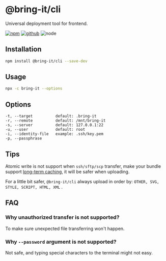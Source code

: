 # @bring-it/cli

Universal deployment tool for frontend.

[![npm][npm-badge]][npm-url]
[![github][github-badge]][github-url]
![node][node-badge]

[npm-url]: https://www.npmjs.com/package/@bring-it/cli
[npm-badge]: https://img.shields.io/npm/v/@bring-it/cli.svg?style=flat-square&logo=npm
[github-url]: https://github.com/airkro/bring-it
[github-badge]: https://img.shields.io/npm/l/@bring-it/cli.svg?style=flat-square&colorB=blue&logo=github
[node-badge]: https://img.shields.io/node/v/@bring-it/cli.svg?style=flat-square&colorB=green&logo=node.js

## Installation

```bash
npm install @bring-it/cli --save-dev
```

## Usage

```bash
npx -c bring-it --options
```

## Options

```plain
-t, --target          default: .bring-it
-r, --remote          default: /mnt/bring-it
-s, --server          default: 127.0.0.1:22
-u, --user            default: root
-i, --identity-file   example: .ssh/key.pem
-p, --passphrase
```

## Tips

Atomic write is not support when `ssh/sftp/scp` transfer, make your bundle support [long-term caching](https://developers.google.com/web/fundamentals/performance/webpack/use-long-term-caching), it will be safer when uploading.

For a little bit safer, `@bring-it/cli` always upload in order by: `OTHER, SVG, STYLE, SCRIPT, HTML, XML` .

## FAQ

### Why unauthorized transfer is not supported?

To make sure unexpected file transferring won't happen.

### Why `--password` argument is not supported?

Not safe, and typing special characters to the terminal might not easy.
